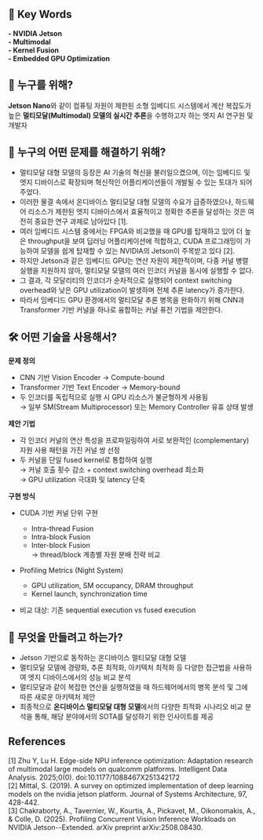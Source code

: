 ## 🔑 Key Words
**- NVIDIA Jetson**   
**- Multimodal**   
**- Kernel Fusion**   
**- Embedded GPU Optimization**   


## 👥 누구를 위해?
**Jetson Nano**와 같이 컴퓨팅 자원이 제한된 소형 임베디드 시스템에서 계산 복잡도가 높은 **멀티모달(Multimodal) 모델의 실시간 추론**을 수행하고자 하는 엣지 AI 연구원 및 개발자


## 🎯 누구의 어떤 문제를 해결하기 위해?
- 멀티모달 대형 모델의 등장은 AI 기술의 혁신을 불러일으켰으며, 이는 임베디드 및 엣지 디바이스로 확장되며 혁신적인 어플리케이션들이 개발될 수 있는 토대가 되어주었다.
- 이러한 물결 속에서 온디바이스 멀티모달 대형 모델의 수요가 급증하였으나, 하드웨어 리소스가 제한된 엣지 디바이스에서 효율적이고 정확한 추론을 달성하는 것은 여전히 중요한 연구 과제로 남아있다 [1].
- 여러 임베디드 시스템 중에서는 FPGA와 비교했을 때 GPU를 탑재하고 있어 더 높은 throughput을 보여 딥러닝 어플리케이션에 적합하고, CUDA 프로그래밍이 가능하여 모델을 쉽게 탑재할 수 있는 NVIDIA의 Jetson이 주목받고 있다 [2].
- 하지만 Jetson과 같은 임베디드 GPU는 연산 자원이 제한적이며, 다중 커널 병렬 실행을 지원하지 않아, 멀티모달 모델의 여러 인코더 커널을 동시에 실행할 수 없다.
- 그 결과, 각 모달리티의 인코더가 순차적으로 실행되어 context switching overhead와 낮은 GPU utilization이 발생하며 전체 추론 latency가 증가한다.
- 따라서 임베디드 GPU 환경에서의 멀티모달 추론 병목을 완화하기 위해 CNN과 Transformer 기반 커널을 하나로 융합하는 커널 퓨전 기법을 제안한다.


## 🛠 어떤 기술을 사용해서?

**문제 정의**
- CNN 기반 Vision Encoder → Compute-bound
- Transformer 기반 Text Encoder → Memory-bound
- 두 인코더를 독립적으로 실행 시 GPU 리소스가 불균형하게 사용됨
<br/>    → 일부 SM(Stream Multiprocessor) 또는 Memory Controller 유휴 상태 발생

**제안 기법**

- 각 인코더 커널의 연산 특성을 프로파일링하여 서로 보완적인 (complementary) 자원 사용 패턴을 가진 커널 쌍 선정
- 두 커널을 단일 fused kernel로 통합하여 실행
<br/>  → 커널 호출 횟수 감소 + context switching overhead 최소화
<br/>  → GPU utilization 극대화 및 latency 단축

**구현 방식**

- CUDA 기반 커널 단위 구현
    - Intra-thread Fusion
    - Intra-block Fusion
    - Inter-block Fusion
<br/>      → thread/block 계층별 자원 분배 전략 비교
        
- Profiling Metrics (Night System)
    - GPU utilization, SM occupancy, DRAM throughput
    - Kernel launch, synchronization time
- 비교 대상: 기존 sequential execution vs fused execution

## 🚀 무엇을 만들려고 하는가?
- Jetson 기반으로 동작하는 온디바이스 멀티모달 대형 모델
- 멀티모달 모델에 경량화, 추론 최적화, 아키텍처 최적화 등 다양한 접근법을 사용하여 엣지 디바이스에서의 성능 비교 분석
- 멀티모달과 같이 복잡한 연산을 실행하였을 때 하드웨어에서의 병목 분석 및 그에 따른 새로운 아키텍처 제안
- 최종적으로 **온디바이스 멀티모달 대형 모델**에서의 다양한 최적화 시나리오 비교 분석을 통해, 해당 분야에서의 SOTA를 달성하기 위한 인사이트를 제공

   
## References   
[1] Zhu Y, Lu H. Edge-side NPU inference optimization: Adaptation research of multimodal large models on qualcomm platforms. Intelligent Data Analysis. 2025;0(0). doi:10.1177/1088467X251342172   
[2] Mittal, S. (2019). A survey on optimized implementation of deep learning models on the nvidia jetson platform. Journal of Systems Architecture, 97, 428-442.   
[3] Chakraborty, A., Tavernier, W., Kourtis, A., Pickavet, M., Oikonomakis, A., & Colle, D. (2025). Profiling Concurrent Vision Inference Workloads on NVIDIA Jetson--Extended. arXiv preprint arXiv:2508.08430.   


